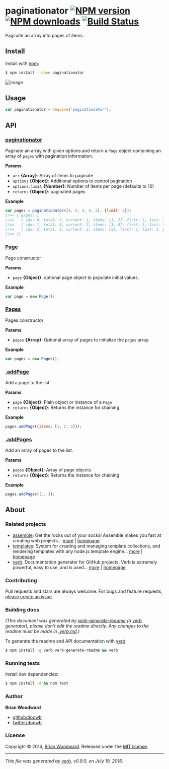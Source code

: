 # paginationator [![NPM version](https://img.shields.io/npm/v/paginationator.svg?style=flat)](https://www.npmjs.com/package/paginationator) [![NPM downloads](https://img.shields.io/npm/dm/paginationator.svg?style=flat)](https://npmjs.org/package/paginationator) [![Build Status](https://img.shields.io/travis/doowb/paginationator.svg?style=flat)](https://travis-ci.org/doowb/paginationator)

Paginate an array into pages of items.

## Install

Install with [npm](https://www.npmjs.com/):

```sh
$ npm install --save paginationator
```

![image](https://cloud.githubusercontent.com/assets/995160/9802527/ca15f300-57e8-11e5-96db-523ea5a0572e.png)

## Usage

```js
var paginationator = require('paginationator');
```

## API

### [paginationator](index.js#L34)

Paginate an array with given options and return a `Page` object containing an array of `pages` with pagination information.

**Params**

* `arr` **{Array}**: Array of items to paginate
* `options` **{Object}**: Additional options to control pagination
* `options.limit` **{Number}**: Number of items per page (defaults to 10)
* `returns` **{Object}**: paginated pages

**Example**

```js
var pages = paginationator([1, 2, 3, 4, 5], {limit: 2});
//=> { pages: [
//=>   { idx: 0, total: 3, current: 1, items: [1, 2], first: 1, last: 3, next: 2 },
//=>   { idx: 1, total: 3, current: 2, items: [3, 4], first: 1, last: 3, prev: 1, next: 3 },
//=>   { idx: 2, total: 3, current: 3, items: [5], first: 1, last: 3, prev: 2 }
//=> ]}
```

### [Page](lib/page.js#L14)

Page constructor

**Params**

* `page` **{Object}**: optional page object to populate initial values.

**Example**

```js
var page = new Page();
```

### [Pages](lib/pages.js#L16)

Pages constructor

**Params**

* `pages` **{Array}**: Optional array of pages to initialize the `pages` array.

**Example**

```js
var pages = new Pages();
```

### [.addPage](lib/pages.js#L37)

Add a page to the list.

**Params**

* `page` **{Object}**: Plain object or instance of a `Page`
* `returns` **{Object}**: Returns the instance for chaining

**Example**

```js
pages.addPage({items: [1, 2, 3]});
```

### [.addPages](lib/pages.js#L55)

Add an array of pages to the list.

**Params**

* `pages` **{Object}**: Array of page objects
* `returns` **{Object}**: Returns the instance for chaining

**Example**

```js
pages.addPages([...]);
```

## About

### Related projects

* [assemble](https://www.npmjs.com/package/assemble): Get the rocks out of your socks! Assemble makes you fast at creating web projects… [more](https://github.com/assemble/assemble) | [homepage](https://github.com/assemble/assemble "Get the rocks out of your socks! Assemble makes you fast at creating web projects. Assemble is used by thousands of projects for rapid prototyping, creating themes, scaffolds, boilerplates, e-books, UI components, API documentation, blogs, building websit")
* [templates](https://www.npmjs.com/package/templates): System for creating and managing template collections, and rendering templates with any node.js template engine… [more](https://github.com/jonschlinkert/templates) | [homepage](https://github.com/jonschlinkert/templates "System for creating and managing template collections, and rendering templates with any node.js template engine. Can be used as the basis for creating a static site generator or blog framework.")
* [verb](https://www.npmjs.com/package/verb): Documentation generator for GitHub projects. Verb is extremely powerful, easy to use, and is used… [more](https://github.com/verbose/verb) | [homepage](https://github.com/verbose/verb "Documentation generator for GitHub projects. Verb is extremely powerful, easy to use, and is used on hundreds of projects of all sizes to generate everything from API docs to readmes.")

### Contributing

Pull requests and stars are always welcome. For bugs and feature requests, [please create an issue](../../issues/new).

### Building docs

_(This document was generated by [verb-generate-readme](https://github.com/verbose/verb-generate-readme) (a [verb](https://github.com/verbose/verb) generator), please don't edit the readme directly. Any changes to the readme must be made in [.verb.md](.verb.md).)_

To generate the readme and API documentation with [verb](https://github.com/verbose/verb):

```sh
$ npm install -g verb verb-generate-readme && verb
```

### Running tests

Install dev dependencies:

```sh
$ npm install -d && npm test
```

### Author

**Brian Woodward**

* [github/doowb](https://github.com/doowb)
* [twitter/doowb](http://twitter.com/doowb)

### License

Copyright © 2016, [Brian Woodward](https://github.com/doowb).
Released under the [MIT license](https://github.com/doowb/paginationator/blob/master/LICENSE).

***

_This file was generated by [verb](https://github.com/verbose/verb), v0.9.0, on July 19, 2016._